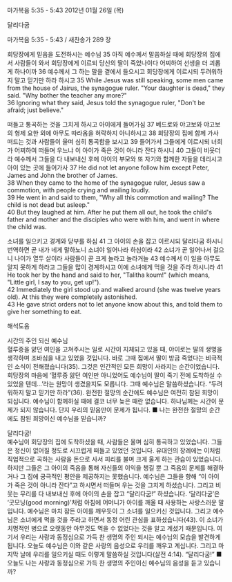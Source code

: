 마가복음 5:35 - 5:43 
2012년 01월 26일 (목)

달리다굼



마가복음 5:35 - 5:43 / 새찬송가 289 장


회당장에게 믿음을 도전하시는 예수님
35 아직 예수께서 말씀하실 때에 회당장의 집에서 사람들이 와서 회당장에게 이르되 당신의 딸이 죽었나이다 어찌하여 선생을 더 괴롭게 하나이까 36 예수께서 그 하는 말을 곁에서 들으시고 회당장에게 이르시되 두려워하지 말고 믿기만 하라 하시고
35 While Jesus was still speaking, some men came from the house of Jairus, the synagogue ruler. "Your daughter is dead," they said. "Why bother the teacher any more?"   
36 Ignoring what they said, Jesus told the synagogue ruler, "Don't be afraid; just believe."   

떠들고 통곡하는 것을 그치게 하시고 아이에게 들어가심
37 베드로와 야고보와 야고보의 형제 요한 외에 아무도 따라옴을 허락하지 아니하시고 38 회당장의 집에 함께 가사 떠드는 것과 사람들이 울며 심히 통곡함을 보시고 39 들어가서 그들에게 이르시되 너희가 어찌하여 떠들며 우느냐 이 아이가 죽은 것이 아니라 잔다 하시니 40 그들이 비웃더라 예수께서 그들을 다 내보내신 후에 아이의 부모와 또 자기와 함께한 자들을 데리시고 아이 있는 곳에 들어가사
37 He did not let anyone follow him except Peter, James and John the brother of James.   
38 When they came to the home of the synagogue ruler, Jesus saw a commotion, with people crying and wailing loudly.   
39 He went in and said to them, "Why all this commotion and wailing? The child is not dead but asleep."   
40 But they laughed at him. After he put them all out, he took the child's father and mother and the disciples who were with him, and went in where the child was.   


소녀를 일으키고 경계와 당부를 하심
41 그 아이의 손을 잡고 이르시되 달리다굼 하시니 번역하면 곧 내가 네게 말하노니 소녀야 일어나라 하심이라 42 소녀가 곧 일어나서 걸으니 나이가 열두 살이라 사람들이 곧 크게 놀라고 놀라거늘 43 예수께서 이 일을 아무도 알지 못하게 하라고 그들을 많이 경계하시고 이에 소녀에게 먹을 것을 주라 하시니라
41 He took her by the hand and said to her, "Talitha koum!" (which means, "Little girl, I say to you, get up!").   
42 Immediately the girl stood up and walked around (she was twelve years old). At this they were completely astonished.   
43 He gave strict orders not to let anyone know about this, and told them to give her something to eat.

해석도움





시간의 주인 되신 예수님  
혈루증을 앓던 여인을 고쳐주시는 일로 시간이 지체되고 있을 때, 야이로는 딸의 생명을 생각하며 조바심을 내고 있었을 것입니다. 바로 그때 집에서 딸이 방금 죽었다는 비극적인 소식이 전해졌습니다(35). 그것은 인간적인 모든 희망이 사라지는 순간이었습니다. 회당장의 마음에 ‘혈루증 앓던 여인만 아니었어도 예수님이 딸이 죽기 전에 도착하실 수 있었을 텐데…’라는 원망이 생겼을지도 모릅니다. 그때 예수님은 말씀하셨습니다. “두려워하지 말고 믿기만 하라”(36). 완전한 절망의 순간에도 예수님은 여전히 참된 희망이 되십니다. 예수님이 함께하실 때에 결코 너무 늦은 때란 없습니다. 하나님께는 시간이 문제가 되지 않습니다. 단지 우리의 믿음만이 문제가 됩니다.
■ 나는 완전한 절망의 순간에도 참된 희망이신 예수님을 믿습니까?

달리다굼!  
예수님이 회당장의 집에 도착하셨을 때, 사람들은 울며 심히 통곡하고 있었습니다. 그들은 정신이 없어질 정도로 시끄럽게 떠들고 있었던 것입니다. 유대인의 장례에는 이처럼 직업적으로 곡하는 사람을 돈으로 사서 피리를 불며 크게 울게 하는 관습이 있었습니다. 하지만 그들은 그 아이의 죽음을 통해 자신들의 이익을 챙길 뿐 그 죽음의 문제를 해결하거나 그 집에 궁극적인 평안을 제공하지는 못했습니다. 예수님은 그들을 향해 “이 아이가 죽은 것이 아니라 잔다”고 하시면서 떠들며 우는 것을 그치게 하셨습니다. 그리고 비웃는 무리를 다 내보내신 후에 아이의 손을 잡고 “달리다굼!” 하셨습니다. ‘달리다굼’은 ‘굿모닝(good morning)’처럼 아침에 어머니가 아이를 깨울 때 사용하는 사랑스러운 말입니다. 예수님은 마치 잠든 아이를 깨우듯이 그 소녀를 일으키신 것입니다. 그리고 예수님은 소녀에게 먹을 것을 주라고 하면서 동정 어린 관심을 표하셨습니다(43). 이 소녀가 치명적인 병으로 오랫동안 아무것도 먹을 수 없었다는 것을 알고 계셨기 때문입니다. 여기서 우리는 사랑과 동정심으로 가득 찬 생명의 주인 되시는 예수님의 모습을 발견하게 됩니다. 오늘도 예수님은 이와 같은 사랑의 음성으로 우리를 깨우고 계십니다. 그리고 마지막 날에 우리를 일으키실 때도 이렇게 말씀하실 것입니다(살전 4:14). “달리다굼!”
■ 오늘도 나는 사랑과 동정심으로 가득 찬 생명의 주인이신 예수님의 음성을 듣고 있습니까?